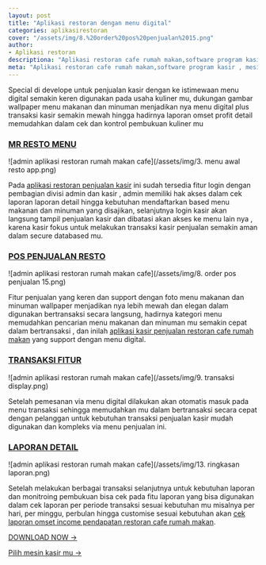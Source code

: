 ```yaml
---
layout: post
title: "Aplikasi restoran dengan menu digital"
categories: aplikasirestoran
cover: "/assets/img/8.%20order%20pos%20penjualan%2015.png"
author:
- Aplikasi restoran
descriptiona: "Aplikasi restoran cafe rumah makan,software program kasir , mesin kasir restoran menu digital restoran online"
meta: "Aplikasi restoran cafe rumah makan,software program kasir , mesin kasir restoran"
---
```

Special di develope untuk penjualan kasir dengan ke istimewaan menu digital semakin keren digunakan pada usaha kuliner mu, dukungan gambar wallpaper menu makanan dan minuman menjadikan nya menu digital plus transaksi kasir semakin mewah hingga hadirnya laporan omset profit detail memudahkan dalam cek dan kontrol pembukuan kuliner mu


### **[MR RESTO MENU](/aplikasirestoran/2020/03/28/mresto.html)**

![admin aplikasi restoran rumah makan cafe](/assets/img/3. menu awal resto app.png)

Pada [aplikasi restoran penjualan kasir](/aplikasirestoran/2020/03/28/mresto.html) ini sudah tersedia fitur login dengan pembagian divisi admin dan kasir , admin memiliki hak akses dalam cek laporan laporan detail hingga kebutuhan mendaftarkan based menu makanan dan minuman yang disajikan, selanjutnya login kasir akan langsung tampil penjualan kasir dan dibatasi akan akses ke menu lain nya , karena kasir fokus untuk melakukan transaksi kasir penjualan semakin aman dalam secure databased mu.





### **[POS PENJUALAN RESTO](/aplikasirestoran/2020/03/28/mresto.html)**

![admin aplikasi restoran rumah makan cafe](/assets/img/8. order pos penjualan 15.png)

Fitur penjualan yang keren dan support dengan foto menu makanan dan minuman wallpaper menjadikan nya lebih mewah dan elegan dalam digunakan bertransaksi secara langsung, hadirnya kategori menu memudahkan pencarian menu makanan dan minuman mu semakin cepat dalam bertransaksi , dan inilah [aplikasi kasir penjualan restoran cafe rumah makan](/aplikasirestoran/2020/03/28/mresto.html) yang support dengan menu digital.





### **[TRANSAKSI FITUR](/aplikasirestoran/2020/03/28/mresto.html)**

![admin aplikasi restoran rumah makan cafe](/assets/img/9. transaksi display.png)

Setelah pemesanan via menu digital dilakukan akan otomatis masuk pada menu transaksi sehingga memudahkan mu dalam bertransaksi secara cepat dengan pelanggan untuk kebutuhan transaksi penjualan kasir mudah digunakan dan kompleks via menu penjualan ini.





### **[LAPORAN DETAIL](/aplikasirestoran/2020/03/28/mresto.html)**

![admin aplikasi restoran rumah makan cafe](/assets/img/13. ringkasan laporan.png)

Setelah melakukan berbagai transaksi selanjutnya untuk kebutuhan laporan dan monitroing pembukuan bisa cek pada fitu laporan yang bisa digunakan dalam cek laporan per periode transaksi sesuai kebutuhan mu misalnya per hari, per minggu, perbulan hingga customise sesuai kebutuhan akan [cek laporan omset income pendapatan restoran cafe rumah makan](/aplikasirestoran/2020/03/28/mresto.html).




[DOWNLOAD NOW →](https://mesinkasir.github.io/e-catalog/MR.RESTO%20POS.pdf)


[Pilih mesin kasir mu →](/hardware)